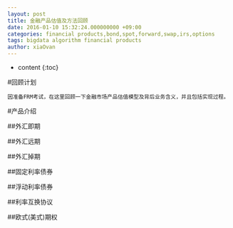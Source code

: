```yaml
---
layout: post
title: 金融产品估值及方法回顾
date: 2016-01-10 15:32:24.000000000 +09:00
categories: financial products,bond,spot,forward,swap,irs,options 
tags: bigdata algorithm financial products
author: xiaOvan
---
```


* content
{:toc}

#回顾计划

	因准备FRM考试，在这里回顾一下金融市场产品估值模型及背后业务含义，并且包括实现过程。

#产品介绍

##外汇即期

##外汇远期

##外汇掉期

##固定利率债券

##浮动利率债券

##利率互换协议

##欧式(美式)期权
